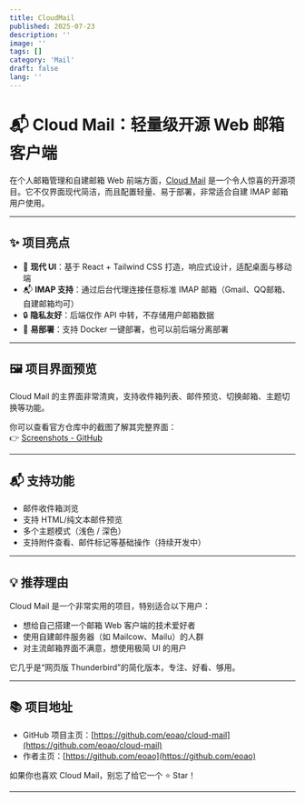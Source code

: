 ```yaml
---
title: CloudMail
published: 2025-07-23
description: ''
image: ''
tags: []
category: 'Mail'
draft: false 
lang: ''
---
```

# 📬 Cloud Mail：轻量级开源 Web 邮箱客户端

在个人邮箱管理和自建邮箱 Web 前端方面，[Cloud Mail](https://github.com/eoao/cloud-mail) 是一个令人惊喜的开源项目。它不仅界面现代简洁，而且配置轻量、易于部署，非常适合自建 IMAP 邮箱用户使用。

---

## ✨ 项目亮点

- 🌈 **现代 UI**：基于 React + Tailwind CSS 打造，响应式设计，适配桌面与移动端
- 📬 **IMAP 支持**：通过后台代理连接任意标准 IMAP 邮箱（Gmail、QQ邮箱、自建邮箱均可）
- 🔒 **隐私友好**：后端仅作 API 中转，不存储用户邮箱数据
- 🔧 **易部署**：支持 Docker 一键部署，也可以前后端分离部署

---

## 🖼️ 项目界面预览

Cloud Mail 的主界面非常清爽，支持收件箱列表、邮件预览、切换邮箱、主题切换等功能。

你可以查看官方仓库中的截图了解其完整界面：  
👉 [Screenshots - GitHub](https://github.com/eoao/cloud-mail#screenshots)

---



## 📬 支持功能

- 邮件收件箱浏览
- 支持 HTML/纯文本邮件预览
- 多个主题模式（浅色 / 深色）
- 支持附件查看、邮件标记等基础操作（持续开发中）

---

## 💡 推荐理由

Cloud Mail 是一个非常实用的项目，特别适合以下用户：

- 想给自己搭建一个邮箱 Web 客户端的技术爱好者
- 使用自建邮件服务器（如 Mailcow、Mailu）的人群
- 对主流邮箱界面不满意，想使用极简 UI 的用户

它几乎是“网页版 Thunderbird”的简化版本，专注、好看、够用。

---

## 📚 项目地址

- GitHub 项目主页：[https://github.com/eoao/cloud-mail](https://github.com/eoao/cloud-mail)
- 作者主页：[https://github.com/eoao](https://github.com/eoao)

如果你也喜欢 Cloud Mail，别忘了给它一个 ⭐️ Star！

---


